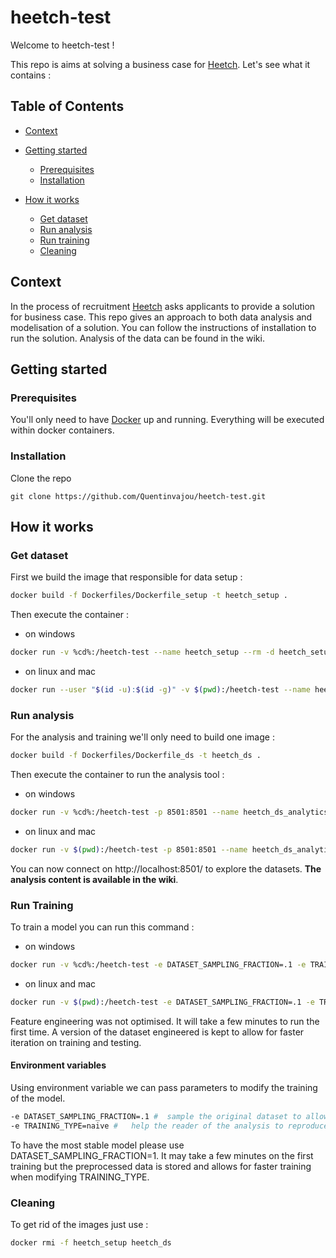 # heetch-test

Welcome to heetch-test !



This repo is aims at solving a business case for [Heetch](https://www.heetch.com/fr). Let's see what it contains :



Table of Contents
-----------------

  * [Context](#context)
  * [Getting started](#getting-started)
    * [Prerequisites](#prerequisites)
    * [Installation](#installation)
    
  * [How it works](#how-it-works)
    * [Get dataset](#get-dataset)
    * [Run analysis](#run-analysis)
    * [Run training](#run-training)
    * [Cleaning](#cleaning)



## Context

In the process of recruitment [Heetch](https://www.heetch.com/fr) asks applicants to provide a solution for business case. This repo gives an approach to both data analysis and modelisation of a solution. You can follow the instructions of installation to run the solution. Analysis of the data can be found in the wiki.



## Getting started

### Prerequisites

You'll only need to have [Docker](https://www.docker.com/) up and running. Everything will be executed within docker containers.

### Installation

Clone the repo

```
git clone https://github.com/Quentinvajou/heetch-test.git
```



## How it works

### Get dataset

First we build the image that responsible for data setup :

```bash
docker build -f Dockerfiles/Dockerfile_setup -t heetch_setup .
```



Then execute the container :

* on windows

```bash
docker run -v %cd%:/heetch-test --name heetch_setup --rm -d heetch_setup
```

* on linux and mac

```bash
docker run --user "$(id -u):$(id -g)" -v $(pwd):/heetch-test --name heetch_setup --rm -d heetch_setup
```



### Run analysis

For the analysis and training we'll only need to build one image :

```bash
docker build -f Dockerfiles/Dockerfile_ds -t heetch_ds .
```



Then execute the container to run the analysis tool :

* on windows

```bash
docker run -v %cd%:/heetch-test -p 8501:8501 --name heetch_ds_analytics --rm -d heetch_ds streamlit run src/analytics/__main__.py
```

* on linux and mac

```bash
docker run -v $(pwd):/heetch-test -p 8501:8501 --name heetch_ds_analytics --rm -d heetch_ds streamlit run src/analytics/__main__.py
```

You can now connect on http://localhost:8501/ to explore the datasets. **The analysis content is available in the wiki**.



### Run Training

To train a model you can run this command :

* on windows

```bash
docker run -v %cd%:/heetch-test -e DATASET_SAMPLING_FRACTION=.1 -e TRAINING_TYPE=naive --name heetch_ds_training --rm -ti heetch_ds python src/modeling/__main__.py
```

* on linux and mac

```bash
docker run -v $(pwd):/heetch-test -e DATASET_SAMPLING_FRACTION=.1 -e TRAINING_TYPE=naive --name heetch_ds_training --rm -ti heetch_ds python src/modeling/__main__.py
```

Feature engineering was not optimised. It will take a few minutes to run the first time. A version of the dataset engineered is kept to allow for faster iteration on training and testing.

#### Environment variables

Using environment variable we can pass parameters to modify the training of the model. 

```bash
-e DATASET_SAMPLING_FRACTION=.1 #  sample the original dataset to allow for faster training. ]0,1]
-e TRAINING_TYPE=naive #   help the reader of the analysis to reproduce the different steps of the modelisation. [naive, ...]
```

To have the most stable model please use DATASET_SAMPLING_FRACTION=1. It may take a few minutes on the first training but the preprocessed data is stored and allows for faster training when modifying TRAINING_TYPE.

### Cleaning

To get rid of the images just use :

```bash
docker rmi -f heetch_setup heetch_ds
```

 

